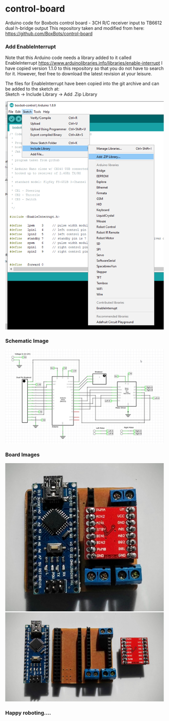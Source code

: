 # control-board
Arduino code for Boxbots control board - 3CH R/C receiver input to TB6612 dual h-bridge output
This repository taken and modified from here:  https://github.com/BoxBots/control-board

### Add EnableInterrupt
Note that this Arduino code needs a library added to it called EnableInterrupt
https://www.arduinolibraries.info/libraries/enable-interrupt
I have copied version 1.1.0 to this repository so that you do not have to search for it.  However, feel free to download the latest revision at your leisure.  

The files for EnableInterrupt have been copied into the git archive and can be added to the sketch at:  
Sketch -> Include Library -> Add .Zip Library  

![alt text][AddLibrary]

### Schematic Image
![alt text][schematic]

### Board Images
![alt text][hardware1]
![alt text][hardware2]

### Happy roboting....

[AddLibrary]:/Images/LibraryAddImage.png "Add Library Image"
[schematic]:/Images/control_board_sch_v1.jpg "Schematic"
[hardware1]:/Images/IMG_20160724_100326.jpg "Hardware Image"
[hardware2]:/Images/IMG_20160724_100359.jpg "Hardware Image"